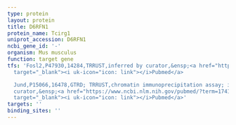 ```yaml
---
type: protein
layout: protein
title: D6RFN1
protein_name: Tcirg1
uniprot_accession: D6RFN1
ncbi_gene_id: '-'
organism: Mus musculus
function: target gene
tfs: 'Fosl2,P47930,14284,TRRUST,inferred by curator,&ensp;<a href="https://www.ncbi.nlm.nih.gov/pubmed/?term=17419679%5Buid%5D"
  target="_blank"><i uk-icon="icon: link"></i>Pubmed</a>

  Jund,P15066,16478,GTRD; TRRUST,chromatin immunoprecipitation assay; inferred by
  curator,&ensp;<a href="https://www.ncbi.nlm.nih.gov/pubmed/?term=17419679%5Buid%5D"
  target="_blank"><i uk-icon="icon: link"></i>Pubmed</a>'
targets: ''
binding_sites: ''
---
```

